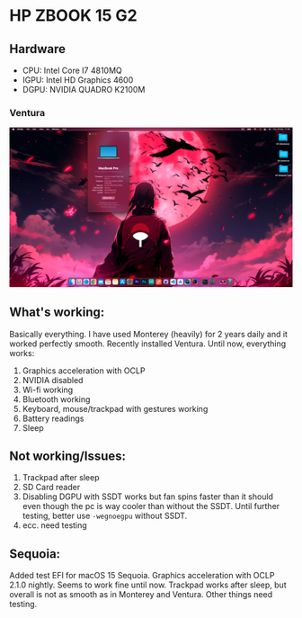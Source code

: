 # HP ZBOOK 15 G2

## Hardware

- CPU: Intel Core I7 4810MQ
- IGPU: Intel HD Graphics 4600
- DGPU: NVIDIA QUADRO K2100M

### Ventura


![Ventura](https://github.com/stivengjinaj/hp-zbook-15-g2/blob/main/Ventura.png)


## What's working:

Basically everything.
I have used Monterey (heavily) for 2 years daily and it worked perfectly smooth.
Recently installed Ventura. Until now, everything works:

1) Graphics acceleration with OCLP
2) NVIDIA disabled
3) Wi-fi working
4) Bluetooth working
5) Keyboard, mouse/trackpad with gestures working
6) Battery readings
7) Sleep

## Not working/Issues:

1) Trackpad after sleep
2) SD Card reader
3) Disabling DGPU with SSDT works but fan spins faster than it should even though the pc is way cooler than without the SSDT. Until further testing, better use `-wegnoegpu` without SSDT.
4) ecc. need testing

## Sequoia:
Added test EFI for macOS 15 Sequoia. Graphics acceleration with OCLP 2.1.0 nightly.
Seems to work fine until now. Trackpad works after sleep, but overall is not as smooth as
in Monterey and Ventura. Other things need testing.
